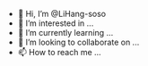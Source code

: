 - 👋 Hi, I’m @LiHang-soso
- 👀 I’m interested in ...
- 🌱 I’m currently learning ...
- 💞️ I’m looking to collaborate on ...
- 📫 How to reach me ...

<!---
LiHang-soso/LiHang-soso is a ✨ special ✨ repository because its `README.md` (this file) appears on your GitHub profile.
You can click the Preview link to take a look at your changes.
--->

